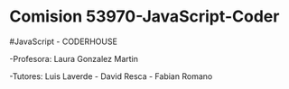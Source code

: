 ﻿# Comision 53970-JavaScript-Coder

#JavaScript - CODERHOUSE

-Profesora: Laura Gonzalez Martin

-Tutores: Luis Laverde - David Resca - Fabian Romano
